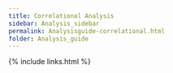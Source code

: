 ```yaml
---
title: Correlational Analysis
sidebar: Analysis_sidebar
permalink: Analysisguide-correlational.html
folder: Analysis_guide
---
```


<link rel="stylesheet" href="css/theme-purple.css">

{% include links.html %}
